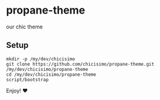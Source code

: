 propane-theme
=============

our chic theme

## Setup
```
mkdir -p /my/dev/chicisimo
git clone https://github.com/chicisimo/propane-theme.git /my/dev/chicisimo/propane-theme
cd /my/dev/chicisimo/propane-theme
script/bootstrap
```

Enjoy! :heart:
